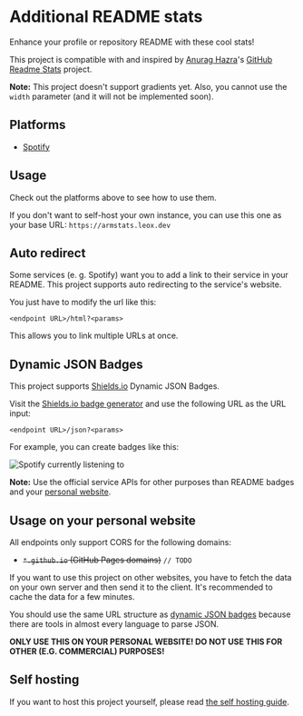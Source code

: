 # Additional README stats

Enhance your profile or repository README with these cool stats!

This project is compatible with and inspired by [Anurag Hazra](https://github.com/anuraghazra)'s [GitHub Readme Stats](https://github.com/anuraghazra/github-readme-stats) project.

**Note:** This project doesn't support gradients yet. Also, you cannot use the `width` parameter (and it will not be implemented soon).

## Platforms

- [Spotify](docs/spotify.md)

## Usage

Check out the platforms above to see how to use them.

If you don't want to self-host your own instance, you can use this one as your base URL: `https://armstats.leox.dev`

## Auto redirect

Some services (e. g. Spotify) want you to add a link to their service in your README. This project supports auto redirecting to the service's website.

You just have to modify the url like this:

`<endpoint URL>/html?<params>`

This allows you to link multiple URLs at once.

## Dynamic JSON Badges

This project supports [Shields.io](https://shields.io) Dynamic JSON Badges.

Visit the [Shields.io badge generator](https://shields.io/badges/dynamic-json-badge) and use the following URL as the URL input:

`<endpoint URL>/json?<params>`

For example, you can create badges like this:

![Spotify currently listening to](https://img.shields.io/badge/dynamic/json?url=https%3A%2F%2Farmstats.leox.dev%2Fspotify%2Fcurrent%2Fjson%3Fusername%3Dji431f2ja6vyczqq0eatna6jb&query=%24.name&style=for-the-badge&logo=spotify&logoColor=%23ffffff&label=Currently%20listening%20to&labelColor=191414&color=1db954)

**Note:** Use the official service APIs for other purposes than README badges and your [personal website](#usage-on-your-personal-website).

## Usage on your personal website

All endpoints only support CORS for the following domains:

- ~~`*.github.io` (GitHub Pages domains)~~ `// TODO`

If you want to use this project on other websites, you have to fetch the data on your own server and then send it to the client.
It's recommended to cache the data for a few minutes.

You should use the same URL structure as [dynamic JSON badges](#dynamic-json-badges) because there are tools in almost every language to parse JSON.

**ONLY USE THIS ON YOUR PERSONAL WEBSITE! DO NOT USE THIS FOR OTHER (E.G. COMMERCIAL) PURPOSES!**

## Self hosting

If you want to host this project yourself, please read [the self hosting guide](docs/self-hosting.md).
